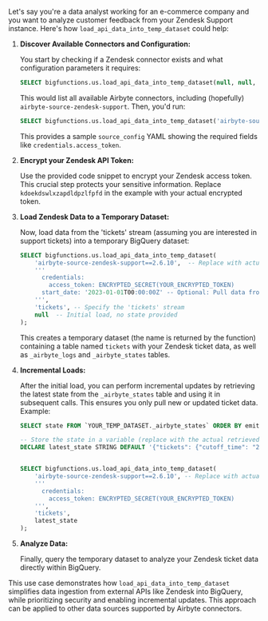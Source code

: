 Let's say you're a data analyst working for an e-commerce company and you want to analyze customer feedback from your Zendesk Support instance. Here's how `load_api_data_into_temp_dataset` could help:

1. **Discover Available Connectors and Configuration:**

   You start by checking if a Zendesk connector exists and what configuration parameters it requires:

   ```sql
   SELECT bigfunctions.us.load_api_data_into_temp_dataset(null, null, null, null);
   ```

   This would list all available Airbyte connectors, including (hopefully) `airbyte-source-zendesk-support`. Then, you'd run:

   ```sql
   SELECT bigfunctions.us.load_api_data_into_temp_dataset('airbyte-source-zendesk-support==2.6.10', null, null, null);  -- Replace with actual version
   ```

   This provides a sample `source_config` YAML showing the required fields like `credentials.access_token`.

2. **Encrypt your Zendesk API Token:**

   Use the provided code snippet to encrypt your Zendesk access token. This crucial step protects your sensitive information.  Replace `kdoekdswlxzapdldpzlfpfd` in the example with your actual encrypted token.

3. **Load Zendesk Data to a Temporary Dataset:**

   Now, load data from the 'tickets' stream (assuming you are interested in support tickets) into a temporary BigQuery dataset:

   ```sql
   SELECT bigfunctions.us.load_api_data_into_temp_dataset(
       'airbyte-source-zendesk-support==2.6.10',  -- Replace with actual version
       '''
         credentials:
           access_token: ENCRYPTED_SECRET(YOUR_ENCRYPTED_TOKEN)
         start_date: '2023-01-01T00:00:00Z' -- Optional: Pull data from a specific date
       ''',
       'tickets', -- Specify the 'tickets' stream
       null  -- Initial load, no state provided
   );
   ```
   This creates a temporary dataset (the name is returned by the function) containing a table named `tickets` with your Zendesk ticket data, as well as `_airbyte_logs` and `_airbyte_states` tables.

4. **Incremental Loads:**

   After the initial load, you can perform incremental updates by retrieving the latest state from the `_airbyte_states` table and using it in subsequent calls.  This ensures you only pull new or updated ticket data.  Example:

   ```sql
   SELECT state FROM `YOUR_TEMP_DATASET._airbyte_states` ORDER BY emitted_at DESC LIMIT 1; -- Get the latest state

   -- Store the state in a variable (replace with the actual retrieved state)
   DECLARE latest_state STRING DEFAULT '{"tickets": {"cutoff_time": "2023-10-27T12:00:00Z"}}';


   SELECT bigfunctions.us.load_api_data_into_temp_dataset(
       'airbyte-source-zendesk-support==2.6.10', -- Replace with actual version
       '''
         credentials:
           access_token: ENCRYPTED_SECRET(YOUR_ENCRYPTED_TOKEN)
       ''',
       'tickets',
       latest_state
   );
   ```

5. **Analyze Data:**

   Finally, query the temporary dataset to analyze your Zendesk ticket data directly within BigQuery.


This use case demonstrates how `load_api_data_into_temp_dataset` simplifies data ingestion from external APIs like Zendesk into BigQuery, while prioritizing security and enabling incremental updates.  This approach can be applied to other data sources supported by Airbyte connectors.
